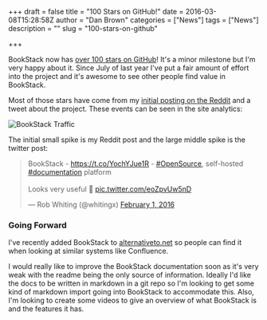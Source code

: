 +++
draft = false
title = "100 Stars on GitHub!"
date = 2016-03-08T15:28:58Z
author = "Dan Brown"
categories = ["News"]
tags = ["News"]
description = ""
slug = "100-stars-on-github"

+++

BookStack now has [over 100 stars on GitHub](https://github.com/ssddanbrown/BookStack/stargazers)! It's a minor milestone but I'm very happy about it. Since July of last year I've put a fair amount of effort into the project and it's awesome to see other people find value in BookStack. 

Most of those stars have come from my [initial posting on the Reddit](https://www.reddit.com/r/selfhosted/comments/3z06rb/bookstack_a_free_wikilike_information_store/) and a tweet about the project. These events can be seen in the site analytics:

![BookStack Traffic](/blog/images/2016/03/bookstack-page-traffic.png)

The initial small spike is my Reddit post and the large middle spike is the twitter post:

<blockquote class="twitter-tweet" data-lang="en"><p lang="en" dir="ltr">BookStack - <a href="https://t.co/YochYJue1R">https://t.co/YochYJue1R</a> - <a href="https://twitter.com/hashtag/OpenSource?src=hash">#OpenSource</a>, self-hosted <a href="https://twitter.com/hashtag/documentation?src=hash">#documentation</a> platform<br><br>Looks very useful 📝 <a href="https://t.co/eoZpvUw5nD">pic.twitter.com/eoZpvUw5nD</a></p>&mdash; Rob Whiting (@whitingx) <a href="https://twitter.com/whitingx/status/694114927657754624">February 1, 2016</a></blockquote>
<script async src="//platform.twitter.com/widgets.js" charset="utf-8"></script>

### Going Forward

I've recently added BookStack to [alternativeto.net](https://alternativeto.net/software/bookstack/) so people can find it when looking at similar systems like Confluence.

I would really like to improve the BookStack documentation soon as it's very weak with the readme being the only source of information. Ideally I'd like the docs to be written in markdown in a git repo so I'm looking to get some kind of markdown import going into BookStack to accommodate this. Also, I'm looking to create some videos to give an overview of what BookStack is and the features it has.